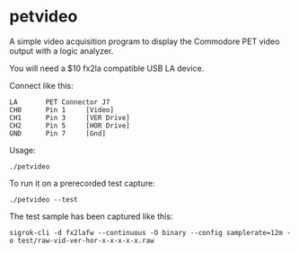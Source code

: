 # petvideo
A simple video acquisition program to display the Commodore PET video output with a logic analyzer.

You will need a $10 fx2la compatible USB LA device.

Connect like this:

```
LA       PET Connector J7
CH0      Pin 1     [Video]
CH1      Pin 3     [VER Drive]
CH2      Pin 5     [HOR Drive] 
GND      Pin 7     [Gnd]
```

Usage:
```
./petvideo
```


To run it on a prerecorded test capture:
```
./petvideo --test
```

The test sample has been captured like this:

```
sigrok-cli -d fx2lafw --continuous -O binary --config samplerate=12m -o test/raw-vid-ver-hor-x-x-x-x-x.raw
```
